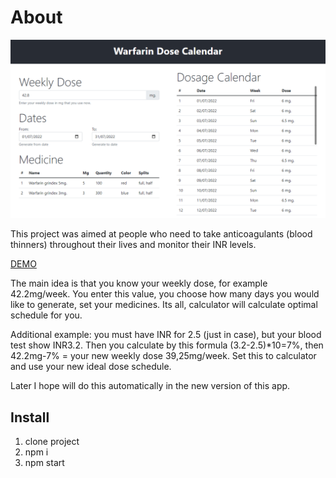 # About

![1656655939020](image/README/1656655939020.png)

This project was aimed at people who need to take anticoagulants (blood thinners) throughout their lives and monitor their INR levels.

[DEMO](https://stonkus.lt/projects/warfarin-dose-calendar/)

The main idea is that you know your weekly dose, for example 42.2mg/week. You enter this value, you choose how many days you would like to generate, set your medicines. Its all, calculator will calculate optimal schedule for you.

Additional example: you must have INR for 2.5 (just in case), but your blood test show INR3.2. Then you calculate by this formula (3.2-2.5)*10=7%, then 42.2mg-7% = your new weekly dose 39,25mg/week. Set this to calculator and use your new ideal dose schedule.

Later I hope will do this automatically in the new version of this app.

## Install

1. clone project
2. npm i
3. npm start
